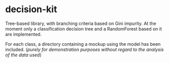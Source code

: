 # decision-kit

Tree-based library, with branching criteria based on Gini impurity. At the moment only a classification decision tree and a RandomForest based on it are implemented.

For each class, a directory containing a mockup using the model has been included. (*purely for demonstration purposes without regard to the analysis of the data used*)
